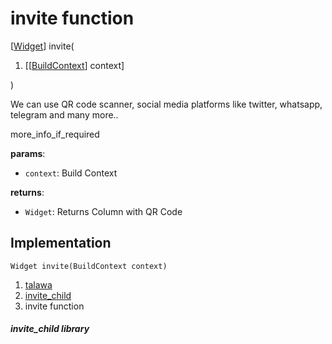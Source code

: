 
<div>

# invite function

</div>


[[Widget](https://api.flutter.dev/flutter/widgets/Widget-class.html)]
invite(

1.  [[[BuildContext](https://api.flutter.dev/flutter/widgets/BuildContext-class.md)]
    context]

)



We can use QR code scanner, social media platforms like twitter,
whatsapp, telegram and many more..

more_info_if_required

**params**:

-   `context`: Build Context

**returns**:

-   `Widget`: Returns Column with QR Code



## Implementation

``` language-dart
Widget invite(BuildContext context) 
```







1.  [talawa](../index.md)
2.  [invite_child](../widgets_invite_child/)
3.  invite function

##### invite_child library







